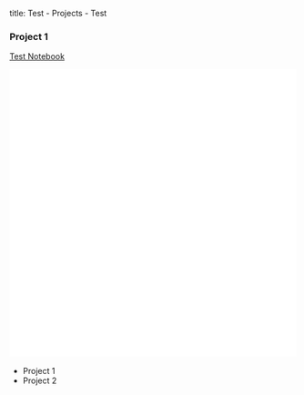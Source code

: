 title: Test - Projects - Test

### Project 1

[Test Notebook](https://github.com/FlorianEnders/github-Portfolio/blob/main/assets/files/Test.ipynb) 

![ImageTitle](https://github.com/FlorianEnders/github-Portfolio/blob/main/assets/images/Circle.png) 

- Project 1
- Project 2
